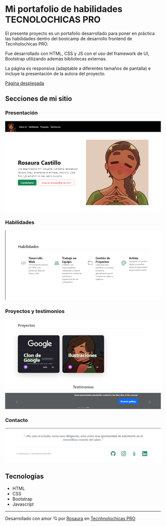 # Mi portafolio de habilidades TECNOLOCHICAS PRO

El presente proyecto es un portafolio desarrollado para poner en práctica las habilidades dentro del bootcamp de desarrollo frontend de Tecnholochicas PRO.

Fue desarrollado con HTML, CSS y JS con el uso del framework de UI, Bootstrap utilizando además bibliotecas externas.

La página es responsiva (adaptable a diferentes tamaños de pantalla) e incluye la presentación de la autora del proyecto.

[Página desplegada](http://127.0.0.1:5500/portafolio/index.html)

## Secciones de mi sitio

### Presentación
![Presentación](assets/1.png)

### Habilidades
![Habilidades](assets/2.png)

### Proyectos y testimonios
![Proyectos y testimonios](assets/3.png)

### Contacto
![Contacto](assets/4.png)

## Tecnologías

* HTML
* CSS
* Bootstrap
* Javascript

---

Desarrollado con amor :cupid: por [Rosaura](https://www.instagram.com/rovacach_03?igsh=MWN0Z3pha2J5YnVxaw==) en [Tecnhnolochicas PRO](https://tecnolochicas.mx)
